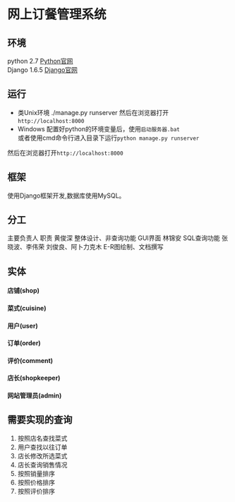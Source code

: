 网上订餐管理系统
===
## 环境
python 2.7 [Python官网](https://www.python.org/)  
Django 1.6.5 [Django官网](https://www.djangoproject.com/)  

## 运行
* 类Unix环境
./manage.py runserver
然后在浏览器打开`http://localhost:8000`
* Windows
配置好python的环境变量后，使用`启动服务器.bat`  
或者使用cmd命令行进入目录下运行`python manage.py runserver`

然后在浏览器打开`http://localhost:8000`

## 框架
使用Django框架开发,数据库使用MySQL。

## 分工
主要负责人 职责
黄俊深 整体设计、非查询功能
GUI界面 林锦安
SQL查询功能 张晓波、李伟荣
刘俊良、阿卜力克木 E-R图绘制、文档撰写

## 实体
#### 店铺(shop) ####
#### 菜式(cuisine) ####
#### 用户(user) ####
#### 订单(order) ####
#### 评价(comment) ####
#### 店长(shopkeeper) ####
#### 网站管理员(admin) ####

## 需要实现的查询
1. 按照店名查找菜式
2. 用户查找以往订单
3. 店长修改所选菜式
4. 店长查询销售情况
5. 按照销量排序
6. 按照价格排序
7. 按照评价排序
